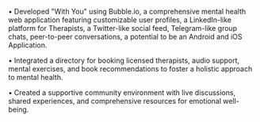 •	Developed "With You" using Bubble.io, a comprehensive mental health web application featuring customizable user profiles, a LinkedIn-like platform for Therapists, a Twitter-like social feed, Telegram-like group chats, peer-to-peer conversations, a potential to be an Android and iOS Application. 

•	Integrated a directory for booking licensed therapists, audio support, mental exercises, and book recommendations to foster a holistic approach to mental health.

•	Created a supportive community environment with live discussions, shared experiences, and comprehensive resources for emotional well-being.
